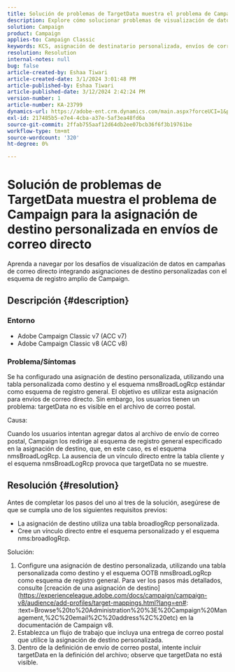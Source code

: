```yaml
---
title: Solución de problemas de TargetData muestra el problema de Campaign para la asignación de destino personalizada en envíos de correo directo
description: Explore cómo solucionar problemas de visualización de datos en entregas de correo directo con asignación de destino personalizada mediante el esquema de registro amplio de Campaign.
solution: Campaign
product: Campaign
applies-to: Campaign Classic
keywords: KCS, asignación de destinatario personalizada, envíos de correo directo, TargetData, tabla personalizada, OOTB, esquema de registro amplio, flujo de trabajo, creación de vínculos, campaña, solución de problemas
resolution: Resolution
internal-notes: null
bug: false
article-created-by: Eshaa Tiwari
article-created-date: 3/1/2024 3:01:48 PM
article-published-by: Eshaa Tiwari
article-published-date: 3/12/2024 2:42:24 PM
version-number: 1
article-number: KA-23799
dynamics-url: https://adobe-ent.crm.dynamics.com/main.aspx?forceUCI=1&pagetype=entityrecord&etn=knowledgearticle&id=661aa79b-dcd7-ee11-9078-6045bd006b25
exl-id: 217485b5-e7e4-4cba-a37e-5af3ea48fd6a
source-git-commit: 2ffab755aaf12d64db2ee07bcb36f6f3b19761be
workflow-type: tm+mt
source-wordcount: '320'
ht-degree: 0%

---
```


# Solución de problemas de TargetData muestra el problema de Campaign para la asignación de destino personalizada en envíos de correo directo


Aprenda a navegar por los desafíos de visualización de datos en campañas de correo directo integrando asignaciones de destino personalizadas con el esquema de registro amplio de Campaign.

## Descripción {#description}


### Entorno

- Adobe Campaign Classic v7 (ACC v7)
- Adobe Campaign Classic v8 (ACC v8)


### Problema/Síntomas

Se ha configurado una asignación de destino personalizada, utilizando una tabla personalizada como destino y el esquema nmsBroadLogRcp estándar como esquema de registro general. El objetivo es utilizar esta asignación para envíos de correo directo. Sin embargo, los usuarios tienen un problema: targetData no es visible en el archivo de correo postal.

Causa:

Cuando los usuarios intentan agregar datos al archivo de envío de correo postal, Campaign los redirige al esquema de registro general especificado en la asignación de destino, que, en este caso, es el esquema nmsBroadLogRcp. La ausencia de un vínculo directo entre la tabla cliente y el esquema nmsBroadLogRcp provoca que targetData no se muestre.


## Resolución {#resolution}


Antes de completar los pasos del uno al tres de la solución, asegúrese de que se cumpla uno de los siguientes requisitos previos:

- La asignación de destino utiliza una tabla broadlogRcp personalizada.
- Cree un vínculo directo entre el esquema personalizado y el esquema nms:broadlogRcp.


Solución:

1. Configure una asignación de destino personalizada, utilizando una tabla personalizada como destino y el esquema OOTB nmsBroadLogRcp como esquema de registro general. Para ver los pasos más detallados, consulte [creación de una asignación de destino](https://experienceleague.adobe.com/docs/campaign/campaign-v8/audience/add-profiles/target-mappings.html?lang=en#: :text=Browse%20to%20Administration%20%3E%20Campaign%20Management,%2C%20email%2C%20address%2C%20etc) en la documentación de Campaign v8.
2. Establezca un flujo de trabajo que incluya una entrega de correo postal que utilice la asignación de destino personalizada.
3. Dentro de la definición de envío de correo postal, intente incluir targetData en la definición del archivo; observe que targetData no está visible.
